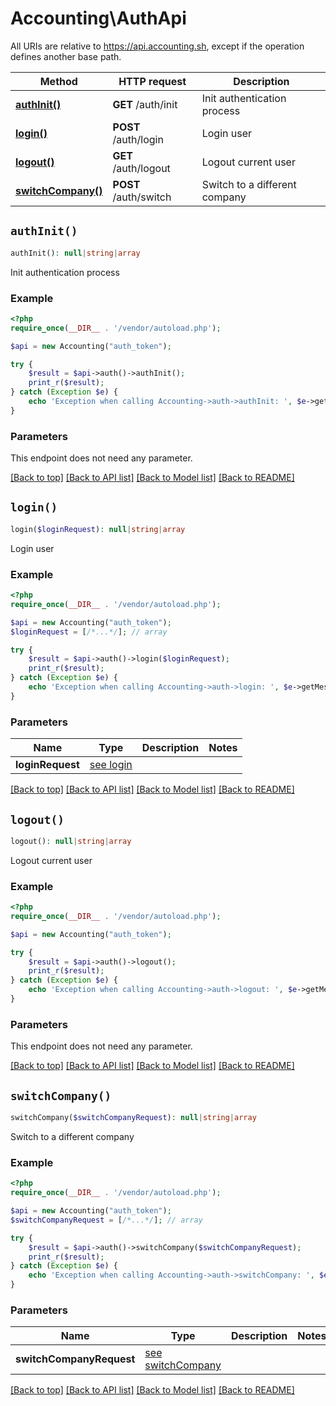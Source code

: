 # Accounting\AuthApi

All URIs are relative to https://api.accounting.sh, except if the operation defines another base path.

| Method | HTTP request | Description |
| ------------- | ------------- | ------------- |
| [**authInit()**](AuthApi.md#authInit) | **GET** /auth/init | Init authentication process |
| [**login()**](AuthApi.md#login) | **POST** /auth/login | Login user |
| [**logout()**](AuthApi.md#logout) | **GET** /auth/logout | Logout current user |
| [**switchCompany()**](AuthApi.md#switchCompany) | **POST** /auth/switch | Switch to a different company |


## `authInit()`

```php
authInit(): null|string|array
```

Init authentication process

### Example

```php
<?php
require_once(__DIR__ . '/vendor/autoload.php');

$api = new Accounting("auth_token");

try {
    $result = $api->auth()->authInit();
    print_r($result);
} catch (Exception $e) {
    echo 'Exception when calling Accounting->auth->authInit: ', $e->getMessage(), PHP_EOL;
}

```

### Parameters

This endpoint does not need any parameter.

[[Back to top]](#) [[Back to API list]](../../README.md#endpoints)
[[Back to Model list]](../../README.md#models)
[[Back to README]](../../README.md)

## `login()`

```php
login($loginRequest): null|string|array
```

Login user

### Example

```php
<?php
require_once(__DIR__ . '/vendor/autoload.php');

$api = new Accounting("auth_token");
$loginRequest = [/*...*/]; // array

try {
    $result = $api->auth()->login($loginRequest);
    print_r($result);
} catch (Exception $e) {
    echo 'Exception when calling Accounting->auth->login: ', $e->getMessage(), PHP_EOL;
}

```

### Parameters

| Name | Type | Description  | Notes |
| ------------- | ------------- | ------------- | ------------- |
| **loginRequest** | [see login](https://api.accounting.sh/swagger.html#operation/login)|  | |

[[Back to top]](#) [[Back to API list]](../../README.md#endpoints)
[[Back to Model list]](../../README.md#models)
[[Back to README]](../../README.md)

## `logout()`

```php
logout(): null|string|array
```

Logout current user

### Example

```php
<?php
require_once(__DIR__ . '/vendor/autoload.php');

$api = new Accounting("auth_token");

try {
    $result = $api->auth()->logout();
    print_r($result);
} catch (Exception $e) {
    echo 'Exception when calling Accounting->auth->logout: ', $e->getMessage(), PHP_EOL;
}

```

### Parameters

This endpoint does not need any parameter.

[[Back to top]](#) [[Back to API list]](../../README.md#endpoints)
[[Back to Model list]](../../README.md#models)
[[Back to README]](../../README.md)

## `switchCompany()`

```php
switchCompany($switchCompanyRequest): null|string|array
```

Switch to a different company

### Example

```php
<?php
require_once(__DIR__ . '/vendor/autoload.php');

$api = new Accounting("auth_token");
$switchCompanyRequest = [/*...*/]; // array

try {
    $result = $api->auth()->switchCompany($switchCompanyRequest);
    print_r($result);
} catch (Exception $e) {
    echo 'Exception when calling Accounting->auth->switchCompany: ', $e->getMessage(), PHP_EOL;
}

```

### Parameters

| Name | Type | Description  | Notes |
| ------------- | ------------- | ------------- | ------------- |
| **switchCompanyRequest** | [see switchCompany](https://api.accounting.sh/swagger.html#operation/switchCompany)|  | |

[[Back to top]](#) [[Back to API list]](../../README.md#endpoints)
[[Back to Model list]](../../README.md#models)
[[Back to README]](../../README.md)
